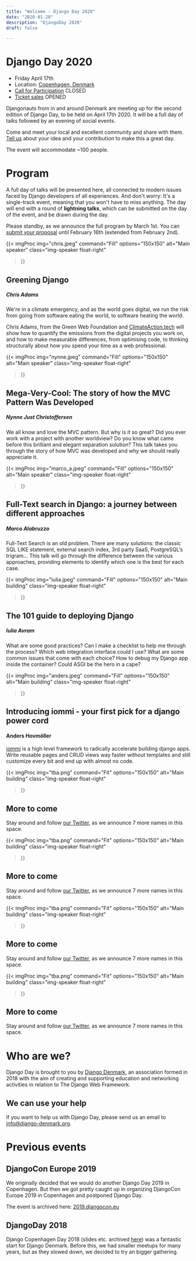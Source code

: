 ```yaml
---
title: "Welcome - Django Day 2020"
date: "2020-01-20"
description: "DjangoDay 2020"
draft: false

---
```


# Django Day 2020

* Friday April 17th
* Location: [Copenhagen, Denmark](/venue/)
* [Call for Participation](/cfp/) <span class="badge badge-pill badge-warning">CLOSED</span>
* [Ticket sales](/tickets/) <span class="badge badge-pill badge-success">OPENED</span>

Djangonauts from in and around Denmark are meeting up for the second edition of
Django Day, to be held on April 17th 2020. It will be a full day of talks
followed by an evening of social events.

Come and meet your local and excellent community and share with them.
[Tell us](/cfp/) about your idea and your contribution to make this a great day.

The event will accommodate ~100 people.

# Program

A full day of talks will be presented here, all connected to modern issues faced
by Django developers of all experiences. And don't worry: It's a single-track
event, meaning that you won't have to miss anything. The day will end
with a round of **lightning talks**, which can be submitted on the day of the event,
and be drawn during the day.

Please standby, as we announce the full program by March 1st. You can
[submit your proposal](/cfp/) until February 16th (extended from February 2nd).


{{< imgProc 
img="chris.jpeg" 
command="Fill" 
options="150x150" 
alt="Main speaker" 
class="img-speaker float-right" 
>}}

## Greening Django

##### Chris Adams

We're in a climate emergency, and as the world goes digital, we run the risk
from going from software eating the world, to software heating the world.

Chris Adams, from the Green Web Foundation and [ClimateAction.tech](https://climateaction.tech/) will show how
to quantify the emissions from the digital projects you work on, and how to make
measurable differences, from optimising code, to thinking structurally about how
you spend your time as a web professional.

<div style="clear: both"></div>

{{< imgProc 
img="nynne.jpeg" 
command="Fill" 
options="150x150" 
alt="Main speaker" 
class="img-speaker float-right" 
>}}

## Mega-Very-Cool: The story of how the MVC Pattern Was Developed

##### Nynne Just Christoffersen

We all know and love the MVC pattern. But why is it so great? Did you ever work
with a project with another worldview? Do you know what came before this
brilliant and elegant separation solution? This talk takes you through the story
of how MVC was developed and why we should really appreciate it.

<div style="clear: both"></div>

{{< imgProc 
img="marco_a.jpeg" 
command="Fill" 
options="150x150" 
alt="Main speaker" 
class="img-speaker float-right" 
>}}

## Full-Text search in Django: a journey between different approaches

##### Marco Alabruzzo

Full-Text Search is an old problem. There are many solutions: the classic SQL LIKE
statement, external search index, 3rd party SaaS, PostgreSQL’s trigram...
This talk will go through the difference between the various approaches, providing
elements to identify which one is the best for each case.

<div style="clear: both"></div>

{{< imgProc
img="iulia.jpeg"
command="Fill"
options="150x150"
alt="Main building"
class="img-speaker float-right"
>}}

## The 101 guide to deploying Django

##### Iulia Avram

What are some good practices? Can I make a checklist to help me through the process?
Which web integration interface could I use? What are some common issues that come with each choice?
How to debug my Django app inside the container?
Could ASGI be the hero in a cape?

<div style="clear: both"></div>

{{< imgProc
img="anders.jpeg"
command="Fill"
options="150x150"
alt="Main building"
class="img-speaker float-right"
>}}


## Introducing iommi - your first pick for a django power cord

#### Anders Hovmöller

[iommi](http://iommi.rocks/) is a high level framework to radically accelerate building django apps. Write reusable pages and CRUD views way faster without templates and still customize every bit and end up with almost no code. 

<div style="clear: both"></div>

{{< imgProc
img="tba.png"
command="Fit"
options="150x150"
alt="Main building"
class="img-speaker float-right"
>}}

## More to come

Stay around and follow [our Twitter](https://twitter.com/djangocph), as we announce
7 more names in this space.

<div style="clear: both"></div>

{{< imgProc
img="tba.png"
command="Fit"
options="150x150"
alt="Main building"
class="img-speaker float-right"
>}}

## More to come

Stay around and follow [our Twitter](https://twitter.com/djangocph), as we announce
7 more names in this space.

<div style="clear: both"></div>

{{< imgProc
img="tba.png"
command="Fit"
options="150x150"
alt="Main building"
class="img-speaker float-right"
>}}

## More to come

Stay around and follow [our Twitter](https://twitter.com/djangocph), as we announce
7 more names in this space.

<div style="clear: both"></div>

{{< imgProc
img="tba.png"
command="Fit"
options="150x150"
alt="Main building"
class="img-speaker float-right"
>}}

## More to come

Stay around and follow [our Twitter](https://twitter.com/djangocph), as we announce
7 more names in this space.

<div style="clear: both"></div>


# Who are we?

Django Day is brought to you by [Django Denmark](https://www.django-denmark.org/),
an association formed in 2018 with the aim of creating and supporting education
and networking activities in relation to The Django Web Framework.

## We can use your help

If you want to help us with Django Day, please send us an email to
[info@django-denmark.org](mailto:info@django-denmark.org).

# Previous events

## DjangoCon Europe 2019

We originally decided that we would do another Django Day 2019 in Copenhagen.
But then we got pretty caught up in organizing DjangoCon Europe 2019 in
Copenhagen and postponed Django Day.

The event is archived here: [2019.djangocon.eu](https://2019.djangocon.eu)

## DjangoDay 2018

Django Copenhagen Day 2018 (slides etc. archived [here](https://2018.djangoday.dk/))
was a fantastic start for Django Denmark. Before this, we had smaller meetups
for many years, but as they slowed down, we decided to try an bigger
gathering.
